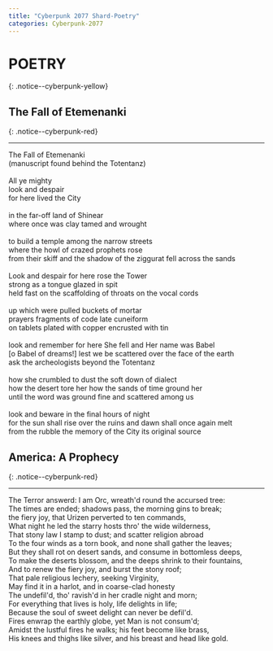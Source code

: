 ```yaml
---
title: "Cyberpunk 2077 Shard-Poetry"
categories: Cyberpunk-2077
---
```


<h1>POETRY</h1>
{: .notice--cyberpunk-yellow}
  
## The Fall of Etemenanki
{: .notice--cyberpunk-red}

<div class="cyberpunk-bg cyberpunk-grey">
<hr class="cyberpunk-hr">
The Fall of Etemenanki<br> 
(manuscript found behind the Totentanz)
<br><br>
All ye mighty<br> 
look and despair<br> 
for here lived the City
<br><br>
in the far-off land of Shinear<br> 
where once was clay tamed and wrought
<br><br>
to build a temple among the narrow streets<br> 
where the howl of crazed prophets rose<br> 
from their skiff and the shadow of the ziggurat fell across the sands
<br><br>
Look and despair for here rose the Tower<br> 
strong as a tongue glazed in spit<br> 
held fast on the scaffolding of throats on the vocal cords
<br><br>
up which were pulled buckets of mortar<br> 
prayers fragments of code late cuneiform<br> 
on tablets plated with copper encrusted with tin
<br><br>
look and remember for here She fell and Her name was Babel<br>
[o Babel of dreams!] lest we be scattered over the face of the earth<br> 
ask the archeologists beyond the Totentanz
<br><br>
how she crumbled to dust the soft down of dialect<br> 
how the desert tore her how the sands of time ground her<br> 
until the word was ground fine and scattered among us
<br><br>
look and beware in the final hours of night<br> 
for the sun shall rise over the ruins and dawn shall once again melt<br> 
from the rubble the memory of the City its original source
</div>

## America: A Prophecy
{: .notice--cyberpunk-red}

<div class="cyberpunk-bg cyberpunk-grey">
<hr class="cyberpunk-hr">
The Terror answerd: I am Orc, wreath'd round the accursed tree: <br>
The times are ended; shadows pass, the morning gins to break; <br>
the fiery joy, that Urizen perverted to ten commands, <br>
What night he led the starry hosts thro' the wide wilderness, <br>
That stony law I stamp to dust; and scatter religion abroad <br>
To the four winds as a torn book, and none shall gather the leaves; <br>
But they shall rot on desert sands, and consume in bottomless deeps, <br>
To make the deserts blossom, and the deeps shrink to their fountains, <br>
And to renew the fiery joy, and burst the stony roof; <br>
That pale religious lechery, seeking Virginity, <br>
May find it in a harlot, and in coarse-clad honesty <br>
The undefil'd, tho' ravish'd in her cradle night and morn; <br>
For everything that lives is holy, life delights in life; <br>
Because the soul of sweet delight can never be defil'd. <br>
Fires enwrap the earthly globe, yet Man is not consum'd; <br>
Amidst the lustful fires he walks; his feet become like brass, <br>
His knees and thighs like silver, and his breast and head like gold.
</div>